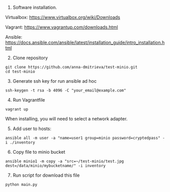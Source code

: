 1. Software installation.

Virtualbox: https://www.virtualbox.org/wiki/Downloads

Vagrant: https://www.vagrantup.com/downloads.html

Ansible: https://docs.ansible.com/ansible/latest/installation_guide/intro_installation.html

2. Clone repository
```
git clone https://github.com/anna-dmitrieva/test-minio.git
cd test-minio
```
3. Generate ssh key for run ansible ad hoc
```
ssh-keygen -t rsa -b 4096 -C "your_email@example.com"
```
4. Run Vagrantfile
``` 
vagrant up 
```
When installing, you will need to select a network adapter.

5. Add user to hosts:
```
ansible all -m user -a "name=user1 group=minio password=cryptedpass" -i ./inventory
```
6. Copy file to minio bucket
```
ansible minio1 -m copy -a "src=~/test-minio/test.jpg dest=/data/minio/mybucketname/" -i inventory
```
7. Run script for download this file
```
python main.py 
```
